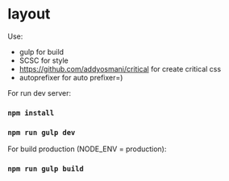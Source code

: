 # layout

Use:
* gulp for build
* SCSC for style
* https://github.com/addyosmani/critical for create critical css
* autoprefixer for auto prefixer=)

For run dev server:
### `npm install`
### `npm run gulp dev`

For build production (NODE_ENV = production):
### `npm run gulp build`
